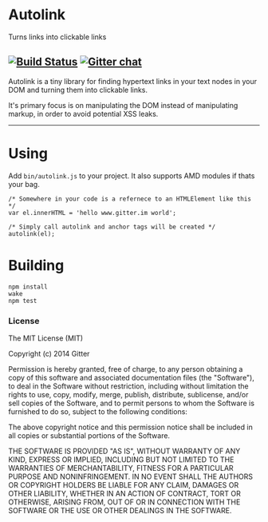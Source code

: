 # Autolink

Turns links into clickable links

[![Build Status](https://travis-ci.org/gitterHQ/autolink.png?branch=master)](https://travis-ci.org/gitterHQ/autolink)
[![Gitter chat](https://badges.gitter.im/gitterHQ/autolink.png)](https://gitter.im/gitterHQ/autolink)
-------------------------------

Autolink is a tiny library for finding hypertext links in your text nodes in your DOM and turning them into clickable links.

It's primary focus is on manipulating the DOM instead of manipulating markup, in order to avoid potential XSS leaks.

-------------------------------

# Using

Add `bin/autolink.js` to your project. It also supports AMD modules if thats your bag.

```
/* Somewhere in your code is a refernece to an HTMLElement like this */
var el.innerHTML = 'hello www.gitter.im world';

/* Simply call autolink and anchor tags will be created */
autolink(el);
```

# Building

```
npm install
wake
npm test
```


### License

The MIT License (MIT)

Copyright (c) 2014 Gitter

Permission is hereby granted, free of charge, to any person obtaining a copy of
this software and associated documentation files (the "Software"), to deal in
the Software without restriction, including without limitation the rights to
use, copy, modify, merge, publish, distribute, sublicense, and/or sell copies of
the Software, and to permit persons to whom the Software is furnished to do so,
subject to the following conditions:

The above copyright notice and this permission notice shall be included in all
copies or substantial portions of the Software.

THE SOFTWARE IS PROVIDED "AS IS", WITHOUT WARRANTY OF ANY KIND, EXPRESS OR
IMPLIED, INCLUDING BUT NOT LIMITED TO THE WARRANTIES OF MERCHANTABILITY, FITNESS
FOR A PARTICULAR PURPOSE AND NONINFRINGEMENT. IN NO EVENT SHALL THE AUTHORS OR
COPYRIGHT HOLDERS BE LIABLE FOR ANY CLAIM, DAMAGES OR OTHER LIABILITY, WHETHER
IN AN ACTION OF CONTRACT, TORT OR OTHERWISE, ARISING FROM, OUT OF OR IN
CONNECTION WITH THE SOFTWARE OR THE USE OR OTHER DEALINGS IN THE SOFTWARE.
